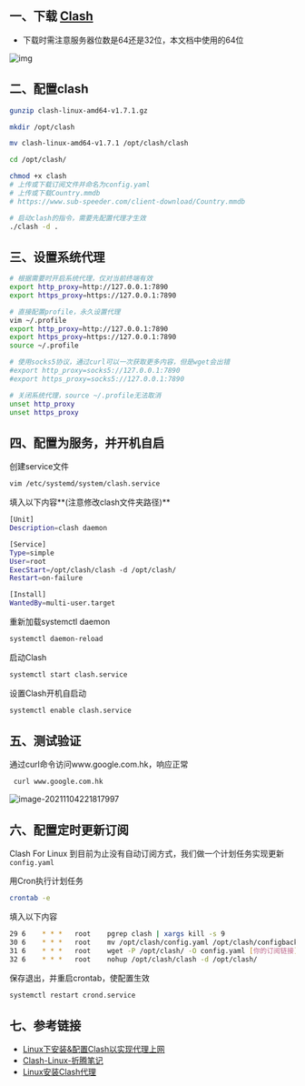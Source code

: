 ## 一、下载 [Clash](https://github.com/Dreamacro/clash/releases)

-   下载时需注意服务器位数是64还是32位，本文档中使用的64位

![img](https://gitee.com/jxprog/PicBed/raw/master/md/2021/11/04-211237.png)

## 二、配置clash

```bash
gunzip clash-linux-amd64-v1.7.1.gz

mkdir /opt/clash

mv clash-linux-amd64-v1.7.1 /opt/clash/clash

cd /opt/clash/

chmod +x clash
# 上传或下载订阅文件并命名为config.yaml
# 上传或下载Country.mmdb 
# https://www.sub-speeder.com/client-download/Country.mmdb

# 启动clash的指令，需要先配置代理才生效
./clash -d .
```

## 三、设置系统代理

```bash
# 根据需要时开启系统代理，仅对当前终端有效
export http_proxy=http://127.0.0.1:7890
export https_proxy=https://127.0.0.1:7890

# 直接配置profile，永久设置代理
vim ~/.profile
export http_proxy=http://127.0.0.1:7890
export https_proxy=https://127.0.0.1:7890
source ~/.profile

# 使用socks5协议，通过curl可以一次获取更多内容，但是wget会出错
#export http_proxy=socks5://127.0.0.1:7890
#export https_proxy=socks5://127.0.0.1:7890

# 关闭系统代理，source ~/.profile无法取消
unset http_proxy
unset https_proxy
```

## 四、配置为服务，并开机自启

创建service文件

```bash
vim /etc/systemd/system/clash.service
```

填入以下内容**(注意修改clash文件夹路径)**

```bash
[Unit]
Description=clash daemon

[Service]
Type=simple
User=root
ExecStart=/opt/clash/clash -d /opt/clash/
Restart=on-failure

[Install]
WantedBy=multi-user.target
```

重新加载systemctl daemon

```bash
systemctl daemon-reload
```

启动Clash

```bash
systemctl start clash.service
```

设置Clash开机自启动

```bash
systemctl enable clash.service
```

## 五、测试验证

通过curl命令访问www.google.com.hk，响应正常

```bash
 curl www.google.com.hk
```

![image-20211104221817997](https://gitee.com/jxprog/PicBed/raw/master/md/2021/11/09-150138.png)

## 六、配置定时更新订阅

Clash For Linux 到目前为止没有自动订阅方式，我们做一个计划任务实现更新`config.yaml`

用Cron执行计划任务

```bash
crontab -e
```

填入以下内容

```bash
29 6    * * *   root    pgrep clash | xargs kill -s 9 
30 6    * * *   root    mv /opt/clash/config.yaml /opt/clash/configbackup.yaml 
31 6    * * *   root    wget -P /opt/clash/ -O config.yaml [你的订阅链接]
32 6    * * *   root    nohup /opt/clash/clash -d /opt/clash/
```

保存退出，并重启crontab，使配置生效

```bash
systemctl restart crond.service
```

## 七、参考链接

-   [Linux下安装&配置Clash以实现代理上网](https://zhuanlan.zhihu.com/p/369344633)
-   [Clash-Linux-折腾笔记](https://github.com/yuanlam/Clash-Linux#enjoy)
-   [Linux安装Clash代理](https://www.cnblogs.com/lfri/p/15265108.html)